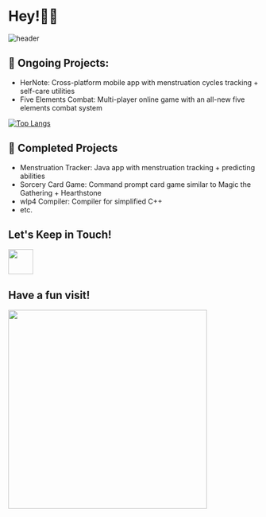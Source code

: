 # Hey!🌟🚀

![header](https://capsule-render.vercel.app/api?type=waving&color=gradient&height=250&section=header&text=Welcome%20to%20my%20dump%20💃%20&fontSize=30)

## 🌱 Ongoing Projects:
- HerNote: Cross-platform mobile app with menstruation cycles tracking + self-care utilities
- Five Elements Combat: Multi-player online game with an all-new five elements combat system

[![Top Langs](https://github-readme-stats.vercel.app/api/top-langs/?username=jessietcao&layout=donut)](https://github.com/anuraghazra/github-readme-stats)

## 🔭 Completed Projects
- Menstruation Tracker: Java app with menstruation tracking + predicting abilities
- Sorcery Card Game: Command prompt card game similar to Magic the Gathering + Hearthstone
- wlp4 Compiler: Compiler for simplified C++
- etc.

## Let's Keep in Touch! 
<a href="https://www.linkedin.com/in/jessietcao/">
  <img height="50" src="https://img.icons8.com/?size=100&id=8808&format=png&color=000000"/>
</a>

## Have a fun visit!
<img height="400" src="https://media3.giphy.com/media/v1.Y2lkPTc5MGI3NjExa201bG1ueHRpMnltbDg3bjF4bTNtZmRjanJheDd2YXljbWx6dzRrOSZlcD12MV9pbnRlcm5hbF9naWZfYnlfaWQmY3Q9Zw/F99PZtJC8Hxm0/giphy.gif">
